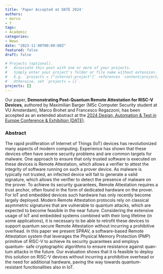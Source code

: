 ```yaml
---
title: 'Paper Accepted at DATE 2024'
authors:
- marco
- f
tags:
- Academic
categories:
- News
date: "2023-11-08T00:00:00Z"
featured: false
draft: false

# Projects (optional).
#   Associate this post with one or more of your projects.
#   Simply enter your project's folder or file name without extension.
#   E.g. `projects = ["internal-project"]` references `content/project/deep-learning/index.md`.
#   Otherwise, set `projects = []`.
projects: []
---
```


Our paper, **Demonstrating Post-Quantum Remote Attestation for RISC-V Devices**,
authored by Maximilian Barger (MSc Computer Security student at VU Amsterdam),
Marco Brohet and Francesco Regazzoni, has been accepted as an extended abstract
at the [2024 Design, Automation \& Test in Europe Conference \& Exhibition (DATE)](https://www.date-conference.com/date-2024-accepted-papers).

### Abstract
The rapid proliferation of Internet of Things (IoT)
devices has revolutionized many aspects of modern computing.
Experience has shown that these devices often have severe security
problems and are common targets for malware. One approach to
ensure that only trusted software is executed on these devices is
Remote Attestation, which allows a verifier to attest the integrity
of software running on such a prover device. As malware is
typically not trusted, an infected device will fail to generate a
valid signature, which allows the verifier to detect the presence
of malware on the prover. To achieve its security guarantees,
Remote Attestation requires a trust anchor, often found in the
form of dedicated hardware on the prover. For IoT and embedded
devices such hardware has only recently become largely deployed.
Modern Remote Attestation protocols rely on classical asymmetric
signatures that are vulnerable to quantum attacks, which are
expected to become feasible in the near future. Considering the
extensive usage of IoT and embedded systems combined with
their long lifetime (in some applications), it is necessary to be
able to retrofit these devices to support quantum secure Remote
Attestation without incurring a prohibitive overhead. In this paper
we present SPRAV, a software-based Remote Attestation system
that leverages the Physical Memory Protection (PMP) primitive of
RISC-V to achieve its security guarantees and employs quantum-
safe cryptographic algorithms to ensure resistance against quan-
tum attacks in the future. Our evaluation shows that it is feasible
to deploy this solution on RISC-V devices without incurring a
prohibitive overhead or the need for additional hardware, paving
the way towards quantum-resistant functionalities also in IoT.
